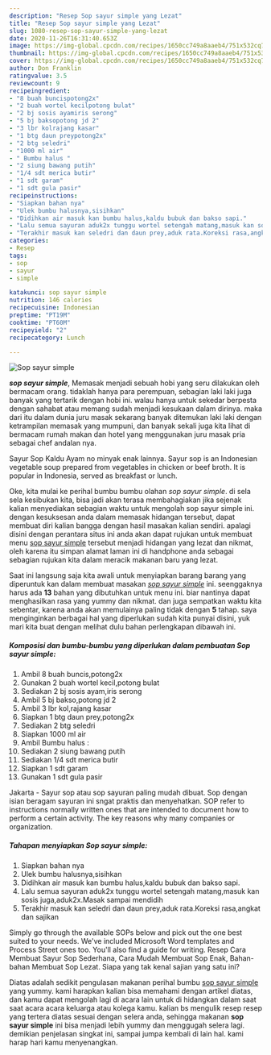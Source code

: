 ```yaml
---
description: "Resep Sop sayur simple yang Lezat"
title: "Resep Sop sayur simple yang Lezat"
slug: 1080-resep-sop-sayur-simple-yang-lezat
date: 2020-11-26T16:31:40.653Z
image: https://img-global.cpcdn.com/recipes/1650cc749a8aaeb4/751x532cq70/sop-sayur-simple-foto-resep-utama.jpg
thumbnail: https://img-global.cpcdn.com/recipes/1650cc749a8aaeb4/751x532cq70/sop-sayur-simple-foto-resep-utama.jpg
cover: https://img-global.cpcdn.com/recipes/1650cc749a8aaeb4/751x532cq70/sop-sayur-simple-foto-resep-utama.jpg
author: Don Franklin
ratingvalue: 3.5
reviewcount: 9
recipeingredient:
- "8 buah buncispotong2x"
- "2 buah wortel kecilpotong bulat"
- "2 bj sosis ayamiris serong"
- "5 bj baksopotong jd 2"
- "3 lbr kolrajang kasar"
- "1 btg daun preypotong2x"
- "2 btg seledri"
- "1000 ml air"
- " Bumbu halus "
- "2 siung bawang putih"
- "1/4 sdt merica butir"
- "1 sdt garam"
- "1 sdt gula pasir"
recipeinstructions:
- "Siapkan bahan nya"
- "Ulek bumbu halusnya,sisihkan"
- "Didihkan air masuk kan bumbu halus,kaldu bubuk dan bakso sapi."
- "Lalu semua sayuran aduk2x tunggu wortel setengah matang,masuk kan sosis juga,aduk2x.Masak sampai mendidih"
- "Terakhir masuk kan seledri dan daun prey,aduk rata.Koreksi rasa,angkat dan sajikan"
categories:
- Resep
tags:
- sop
- sayur
- simple

katakunci: sop sayur simple 
nutrition: 146 calories
recipecuisine: Indonesian
preptime: "PT19M"
cooktime: "PT60M"
recipeyield: "2"
recipecategory: Lunch

---
```



![Sop sayur simple](https://img-global.cpcdn.com/recipes/1650cc749a8aaeb4/751x532cq70/sop-sayur-simple-foto-resep-utama.jpg)

<b><i>sop sayur simple</i></b>, Memasak menjadi sebuah hobi yang seru dilakukan oleh bermacam orang. tidaklah hanya para perempuan, sebagian laki laki juga banyak yang tertarik dengan hobi ini. walau hanya untuk sekedar berpesta dengan sahabat atau memang sudah menjadi kesukaan dalam dirinya. maka dari itu dalam dunia juru masak sekarang banyak ditemukan laki laki dengan ketrampilan memasak yang mumpuni, dan banyak sekali juga kita lihat di bermacam rumah makan dan hotel yang menggunakan juru masak pria sebagai chef andalan nya.

Sayur Sop Kaldu Ayam no minyak enak lainnya. Sayur sop is an Indonesian vegetable soup prepared from vegetables in chicken or beef broth. It is popular in Indonesia, served as breakfast or lunch.

Oke, kita mulai ke perihal bumbu bumbu olahan <i>sop sayur simple</i>. di sela sela kesibukan kita, bisa jadi akan terasa membahagiakan jika sejenak kalian menyediakan sebagian waktu untuk mengolah sop sayur simple ini. dengan kesuksesan anda dalam memasak hidangan tersebut, dapat membuat diri kalian bangga dengan hasil masakan kalian sendiri. apalagi disini dengan perantara situs ini anda akan dapat rujukan untuk membuat menu <u>sop sayur simple</u> tersebut menjadi hidangan yang lezat dan nikmat, oleh karena itu simpan alamat laman ini di handphone anda sebagai sebagian rujukan kita dalam meracik makanan baru yang lezat.


Saat ini langsung saja kita awali untuk menyiapkan barang barang yang diperuntuk kan dalam membuat masakan <u><i>sop sayur simple</i></u> ini. seenggaknya harus ada <b>13</b> bahan yang dibutuhkan untuk menu ini. biar nantinya dapat menghasilkan rasa yang yummy dan nikmat. dan juga sempatkan waktu kita sebentar, karena anda akan memulainya paling tidak dengan <b>5</b> tahap. saya menginginkan berbagai hal yang diperlukan sudah kita punyai disini, yuk mari kita buat dengan melihat dulu bahan perlengkapan dibawah ini.

<!--inarticleads1-->

##### Komposisi dan bumbu-bumbu yang diperlukan dalam pembuatan Sop sayur simple:

1. Ambil 8 buah buncis,potong2x
1. Gunakan 2 buah wortel kecil,potong bulat
1. Sediakan 2 bj sosis ayam,iris serong
1. Ambil 5 bj bakso,potong jd 2
1. Ambil 3 lbr kol,rajang kasar
1. Siapkan 1 btg daun prey,potong2x
1. Sediakan 2 btg seledri
1. Siapkan 1000 ml air
1. Ambil  Bumbu halus :
1. Sediakan 2 siung bawang putih
1. Sediakan 1/4 sdt merica butir
1. Siapkan 1 sdt garam
1. Gunakan 1 sdt gula pasir


Jakarta - Sayur sop atau sop sayuran paling mudah dibuat. Sop dengan isian beragam sayuran ini sngat praktis dan menyehatkan. SOP refer to instructions normally written ones that are intended to document how to perform a certain activity. The key reasons why many companies or organization. 

<!--inarticleads2-->

##### Tahapan menyiapkan Sop sayur simple:

1. Siapkan bahan nya
1. Ulek bumbu halusnya,sisihkan
1. Didihkan air masuk kan bumbu halus,kaldu bubuk dan bakso sapi.
1. Lalu semua sayuran aduk2x tunggu wortel setengah matang,masuk kan sosis juga,aduk2x.Masak sampai mendidih
1. Terakhir masuk kan seledri dan daun prey,aduk rata.Koreksi rasa,angkat dan sajikan


Simply go through the available SOPs below and pick out the one best suited to your needs. We&#39;ve included Microsoft Word templates and Process Street ones too. You&#39;ll also find a guide for writing. Resep Cara Membuat Sayur Sop Sederhana, Cara Mudah Membuat Sop Enak, Bahan-bahan Membuat Sop Lezat. Siapa yang tak kenal sajian yang satu ini? 

Diatas adalah sedikit pengulasan makanan perihal bumbu <u>sop sayur simple</u> yang yummy. kami harapkan kalian bisa memahami dengan artikel diatas, dan kamu dapat mengolah lagi di acara lain untuk di hidangkan dalam saat saat acara acara keluarga atau kolega kamu. kalian bs mengulik resep resep yang tertera diatas sesuai dengan selera anda, sehingga makanan <b>sop sayur simple</b> ini bisa menjadi lebih yummy dan menggugah selera lagi. demikian penjelasan singkat ini, sampai jumpa kembali di lain hal. kami harap hari kamu menyenangkan.
